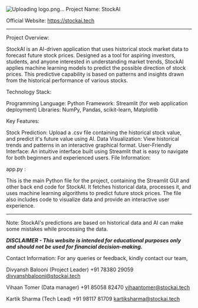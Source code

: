 ![Uploading logo.png…]()
Project Name: StockAI

Official Website: https://stockai.tech
__________________________________________________________________________________

Project Overview:

StockAI is an AI-driven application that uses historical stock market data to forecast future stock prices. Designed as a tool for aspiring investors, students, and anyone interested in understanding market trends, StockAI applies machine learning models to predict the possible direction of stock prices. This predictive capability is based on patterns and insights drawn from the historical performance of various stocks.

Technology Stack:

Programming Language: Python
Framework: Streamlit (for web application deployment)
Libraries: NumPy, Pandas, scikit-learn, Matplotlib

Key Features:

Stock Prediction: Upload a .csv file containing the historical stock value, and predict it's future value using AI.
Data Visualization: View historical trends and patterns in an interactive graphical format.
User-Friendly Interface: An intuitive interface built using Streamlit that is easy to navigate for both beginners and experienced users.
File Information:

app.py :

This is the main Python file for the project, containing the Streamlit GUI and other back end code for StockAI.
It fetches historical data, processes it, and uses machine learning algorithms to predict future stock prices.
The file also includes code to visualize data and provide an interactive user experience.
_________________________________________________________________________________

Note:
StockAI's predictions are based on historical data and AI can make some mistakes while processing the data.

***DISCLAIMER -  This website is intended for educational purposes only and should not be used for financial decision-making.***

Contact Information:
For any queries or feedback, kindly contact our team, 

Divyansh Balooni
(Project Leader)
+91 78380 29059
divyanshbalooni@stockai.tech

Vihaan Tomer
(Data manager)
+91 85058 82470
vihaantomer@stockai.tech

Kartik Sharma
(Tech Lead)
+91 98117 81709
kartiksharma@stockai.tech
